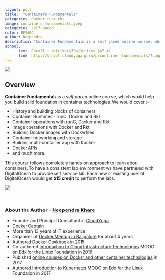 ```yaml
---
layout: post
title:  "Containers Fundamentals"
categories: docker runc rkt
image: containers_fundamentals.jpeg 
categories: self-paced
color: BF360C
author: Neependra
description: "Container Fundamentals is a self paced online course, which would help you build solid foundation in container technologies." 
school:
      text: Enroll - <strike>$79</strike> $47.40
      link: http://school.cloudyuga.guru/p/container-fundamentals/?coupon_code=40OFF
---
```


![]({{site.baseurl}}/images/trainings/containers_fundamentals.jpeg)

## **Overview** 

**Container Fundamentals** is a *self paced* online course, which would help you build solid foundation in container technologies. We would cover :-

- History and building blocks of containers
- Container Runtimes - runC, Docker and Rkt
- Container operations with runC, Docker and Rkt
- Image operations with Docker and Rkt
- Building Docker images with Dockerfiles
- Container networking and storage
- Building multi-container app with Docker
- Docker APIs
- and much more.

This course follows completely hands-on approach to learn about containers. To have a consistent lab environment we have partnered with DigitalOcean to provide self service lab. Each new or existing user of DigitalOcean would get **$15 credit** to perform the labs.

![]({{site.baseurl}}/images/trainings/DO_CY_image.png)

<br>

### **About the Author - [Neependra Khare](https://twitter.com/neependra)** 
- Founder and Principal Consultant at [CloudYuga](http://cloudyuga.guru/)
- [Docker Captain](https://www.docker.com/community/docker-captains)
- More than 13 years of IT experience  
- Organiser of [Docker Meetup in Bangalore](https://www.meetup.com/Docker-Bangalore/) for about 4 years
- Authored [Docker Cookbook](https://www.packtpub.com/virtualization-and-cloud/docker-cookbook) in 2015
- Co-authored [Introduction to Cloud Infrastructure Technologies](https://www.edx.org/course/introduction-cloud-infrastructure-linuxfoundationx-lfs151-x) MOOC on Edx for the Linux Foundation in 2016
- Pubished [online courses on Docker and other container technologies](http://school.cloudyuga.guru) in 2017
- Authored [Introduction to Kubernetes](http://edx.org/course/introduction-kubernetes-linuxfoundationx-lfs158x) MOOC on Edx for the Linux Foundation in 2017
